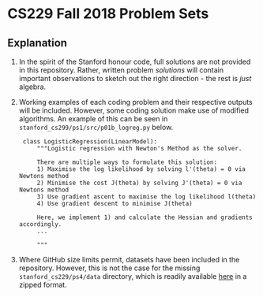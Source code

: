# CS229 Fall 2018 Problem Sets


## Explanation

1. In the spirit of the Stanford honour code, full solutions are not provided in
   this repository. Rather, written problem *solutions* will contain important
   observations to sketch out the right direction - the rest is *just* algebra.
2. Working examples of each coding problem and their respective outputs will be included. However, some coding solution make use of modified algorithms. An example of this can be seen in `stanford_cs299/ps1/src/p01b_logreg.py` below.

        class LogisticRegression(LinearModel):
            """Logistic regression with Newton's Method as the solver.

            There are multiple ways to formulate this solution:
            1) Maximise the log likelihood by solving l'(theta) = 0 via Newtons method
            2) Minimise the cost J(theta) by solving J'(theta) = 0 via Newtons method
            3) Use gradient ascent to maximise the log likelihood l(theta)
            4) Use gradient descent to minimise J(theta)

            Here, we implement 1) and calculate the Hessian and gradients accordingly.
            ...

            """

3. Where GitHub size limits permit, datasets have been included in the repository. However, this is not the case for the missing `stanford_cs229/ps4/data` directory, which is readily available [here](https://github.com/s-ai-kia/CS229_ML/blob/master/PSET/2018/ps4_v5_release.zip) in a zipped format.

        
            
